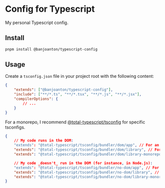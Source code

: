 # Config for Typescript

My personal Typescript config.

## Install

```bash
pnpm install @banjoanton/typescript-config
```

## Usage

Create a `tsconfig.json` file in your project root with the following content:

```json
{
    "extends": ["@banjoanton/typescript-config"],
    "include": ["**/*.ts", "**/*.tsx", "**/*.js", "**/*.jsx"],
    "compilerOptions": {
        // ...
    }
}
```

For a monorepo, I recommend [@total-typescript/tsconfig](https://github.com/total-typescript/tsconfig) for specific tsconfigs.

```json
{
    // My code runs in the DOM:
    "extends": "@total-typescript/tsconfig/bundler/dom/app", // For an app
    "extends": "@total-typescript/tsconfig/bundler/dom/library", // For a library
    "extends": "@total-typescript/tsconfig/bundler/dom/library-monorepo", // For a library in a monorepo

    // My code _doesn't_ run in the DOM (for instance, in Node.js):
    "extends": "@total-typescript/tsconfig/bundler/no-dom/app", // For an app
    "extends": "@total-typescript/tsconfig/bundler/no-dom/library", // For a library
    "extends": "@total-typescript/tsconfig/bundler/no-dom/library-monorepo" // For a library in a monorepo
}
```
